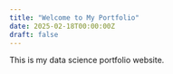 ```yaml
---
title: "Welcome to My Portfolio"
date: 2025-02-18T00:00:00Z
draft: false
---
```


This is my data science portfolio website.